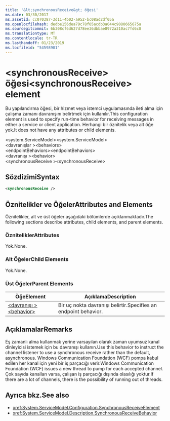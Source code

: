 ```yaml
---
title: '&lt;synchronousReceive&gt; öğesi'
ms.date: 03/30/2017
ms.assetid: cc070387-3d11-4b02-a952-bc08ad2df05a
ms.openlocfilehash: dedbe156dea79c78f05acdb3a044c9080665675a
ms.sourcegitcommit: 6b308cf6d627d78ee36dbbae8972a310ac7fd6c8
ms.translationtype: MT
ms.contentlocale: tr-TR
ms.lasthandoff: 01/23/2019
ms.locfileid: "54598901"
---
```

# <a name="ltsynchronousreceivegt-element"></a><span data-ttu-id="b6b0d-102">&lt;synchronousReceive&gt; öğesi</span><span class="sxs-lookup"><span data-stu-id="b6b0d-102">&lt;synchronousReceive&gt; element</span></span>
<span data-ttu-id="b6b0d-103">Bu yapılandırma öğesi, bir hizmet veya istemci uygulamasında ileti alma için çalışma zamanı davranışını belirtmek için kullanılır.</span><span class="sxs-lookup"><span data-stu-id="b6b0d-103">This configuration element is used to specify run-time behavior for receiving messages in either a service or client application.</span></span> <span data-ttu-id="b6b0d-104">Herhangi bir öznitelik veya alt öğe yok.</span><span class="sxs-lookup"><span data-stu-id="b6b0d-104">It does not have any attributes or child elements.</span></span>  
  
 <span data-ttu-id="b6b0d-105">\<system.ServiceModel></span><span class="sxs-lookup"><span data-stu-id="b6b0d-105">\<system.ServiceModel></span></span>  
<span data-ttu-id="b6b0d-106">\<davranışlar ></span><span class="sxs-lookup"><span data-stu-id="b6b0d-106">\<behaviors></span></span>  
<span data-ttu-id="b6b0d-107">\<endpointBehaviors></span><span class="sxs-lookup"><span data-stu-id="b6b0d-107">\<endpointBehaviors></span></span>  
<span data-ttu-id="b6b0d-108">\<davranışı ></span><span class="sxs-lookup"><span data-stu-id="b6b0d-108">\<behavior></span></span>  
<span data-ttu-id="b6b0d-109">\<synchronousReceive ></span><span class="sxs-lookup"><span data-stu-id="b6b0d-109">\<synchronousReceive></span></span>  
  
## <a name="syntax"></a><span data-ttu-id="b6b0d-110">Sözdizimi</span><span class="sxs-lookup"><span data-stu-id="b6b0d-110">Syntax</span></span>  
  
```xml  
<synchronousReceive />
```  
  
## <a name="attributes-and-elements"></a><span data-ttu-id="b6b0d-111">Öznitelikler ve Öğeler</span><span class="sxs-lookup"><span data-stu-id="b6b0d-111">Attributes and Elements</span></span>  
 <span data-ttu-id="b6b0d-112">Öznitelikler, alt ve üst öğeler aşağıdaki bölümlerde açıklanmaktadır.</span><span class="sxs-lookup"><span data-stu-id="b6b0d-112">The following sections describe attributes, child elements, and parent elements.</span></span>  
  
### <a name="attributes"></a><span data-ttu-id="b6b0d-113">Öznitelikler</span><span class="sxs-lookup"><span data-stu-id="b6b0d-113">Attributes</span></span>  
 <span data-ttu-id="b6b0d-114">Yok.</span><span class="sxs-lookup"><span data-stu-id="b6b0d-114">None.</span></span>  
  
### <a name="child-elements"></a><span data-ttu-id="b6b0d-115">Alt Öğeler</span><span class="sxs-lookup"><span data-stu-id="b6b0d-115">Child Elements</span></span>  
 <span data-ttu-id="b6b0d-116">Yok.</span><span class="sxs-lookup"><span data-stu-id="b6b0d-116">None.</span></span>  
  
### <a name="parent-elements"></a><span data-ttu-id="b6b0d-117">Üst Öğeler</span><span class="sxs-lookup"><span data-stu-id="b6b0d-117">Parent Elements</span></span>  
  
|<span data-ttu-id="b6b0d-118">Öğe</span><span class="sxs-lookup"><span data-stu-id="b6b0d-118">Element</span></span>|<span data-ttu-id="b6b0d-119">Açıklama</span><span class="sxs-lookup"><span data-stu-id="b6b0d-119">Description</span></span>|  
|-------------|-----------------|  
|[<span data-ttu-id="b6b0d-120">\<davranışı ></span><span class="sxs-lookup"><span data-stu-id="b6b0d-120">\<behavior></span></span>](../../../../../docs/framework/configure-apps/file-schema/wcf/behavior-of-endpointbehaviors.md)|<span data-ttu-id="b6b0d-121">Bir uç nokta davranışı belirtir.</span><span class="sxs-lookup"><span data-stu-id="b6b0d-121">Specifies an endpoint behavior.</span></span>|  
  
## <a name="remarks"></a><span data-ttu-id="b6b0d-122">Açıklamalar</span><span class="sxs-lookup"><span data-stu-id="b6b0d-122">Remarks</span></span>  
 <span data-ttu-id="b6b0d-123">Eş zamanlı alma kullanmak yerine varsayılan olarak zaman uyumsuz kanal dinleyicisi istemek için bu davranışı kullanın.</span><span class="sxs-lookup"><span data-stu-id="b6b0d-123">Use this behavior to instruct the channel listener to use a synchronous receive rather than the default, asynchronous.</span></span> <span data-ttu-id="b6b0d-124">Windows Communication Foundation (WCF) pompa kabul edilen her kanal için yeni bir iş parçacığı verir.</span><span class="sxs-lookup"><span data-stu-id="b6b0d-124">Windows Communication Foundation (WCF) issues a new thread to pump for each accepted channel.</span></span> <span data-ttu-id="b6b0d-125">Çok sayıda kanalları varsa, çalışan iş parçacığı dışında olasılığı yoktur.</span><span class="sxs-lookup"><span data-stu-id="b6b0d-125">If there are a lot of channels, there is the possibility of running out of threads.</span></span>  
  
## <a name="see-also"></a><span data-ttu-id="b6b0d-126">Ayrıca bkz.</span><span class="sxs-lookup"><span data-stu-id="b6b0d-126">See also</span></span>
- <xref:System.ServiceModel.Configuration.SynchronousReceiveElement>
- <xref:System.ServiceModel.Description.SynchronousReceiveBehavior>
